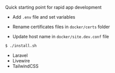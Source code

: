 Quick starting point for rapid app development

- Add `.env` file and set variables

- Rename certificates files in `docker/certs` folder

- Update host name in `docker/site.dev.conf` file

```bash
$ ./install.sh  
```

  * Laravel
  * Livewire
  * TailwindCSS
